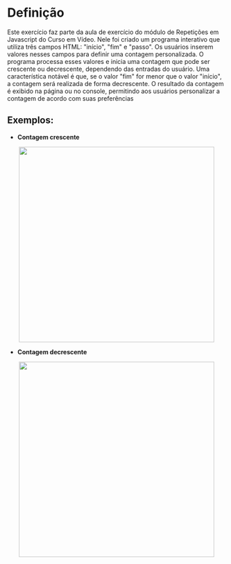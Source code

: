 # Definição 

Este exercício faz parte da aula de exercício do módulo de Repetições em Javascript do Curso em Vídeo. Nele foi criado um programa interativo que utiliza três campos HTML: "início", "fim" e "passo". Os usuários inserem valores nesses campos para definir uma contagem personalizada. O programa processa esses valores e inicia uma contagem que pode ser crescente ou decrescente, dependendo das entradas do usuário. Uma característica notável é que, se o valor "fim" for menor que o valor "início", a contagem será realizada de forma decrescente. O resultado da contagem é exibido na página ou no console, permitindo aos usuários personalizar a contagem de acordo com suas preferências

## Exemplos:

* <strong>Contagem crescente</strong>

<div align="center">
<img src="https://github.com/thiagcarvalho/javascript/assets/46302988/8b94bde4-f073-44c3-9b8b-25d9b5efa589.png" width="450px" />
</div>

* <strong>Contagem decrescente</strong>

<div align="center">
<img src="https://github.com/thiagcarvalho/javascript/assets/46302988/987f96d0-5675-4985-92dd-efea588ee157.png" width="450px" />
</div>



